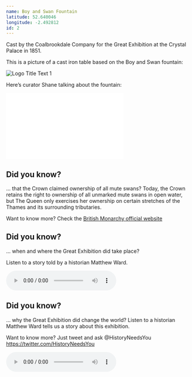 ```yaml
---
name: Boy and Swan Fountain
latitude: 52.640046
longitude: -2.492812
id: 2
---
```


Cast by the Coalbrookdale Company for the Great Exhibition at the Crystal Palace in 1851.

This is a picture of a cast iron table based on the Boy and Swan fountain:

![](/images/historic-photos/boy_and_swan.jpg "Logo Title Text 1")

Here’s curator Shane talking about the fountain:

<iframe width="320" height="180" src="//www.youtube.com/embed/aaXTnWDJPdA?rel=0" frameborder="0" allowfullscreen></iframe>

## Did you know?

... that the Crown claimed ownership of all mute swans? Today, the Crown retains the right to ownership of all unmarked mute swans in open water, but The Queen only exercises her ownership on certain stretches of the Thames and its surrounding tributaries. 

Want to know more? Check the [British Monarchy official website](http://www.royal.gov.uk/royaleventsandceremonies/swanupping/swanupping.aspx)

## Did you know?
... when and where the Great Exhibition did take place?

Listen to a story told by a historian Matthew Ward. 

<audio controls>
    <source src="/audio/Great-Exhibition.mp3" title="Great Exhibition 1">
</audio>

## Did you know?
... why the Great Exhibition did change the world?
Listen to a historian Matthew Ward tells us a story about this exhibition. 

Want to know more? Just tweet and ask @HistoryNeedsYou https://twitter.com/HistoryNeedsYou

<audio controls>
    <source src="/audio/Great-Exhibition2.mp3" title="Great Exhibition 2">
</audio>
